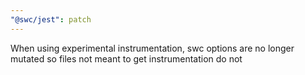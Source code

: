 ```yaml
---
"@swc/jest": patch
---
```


When using experimental instrumentation, swc options are no longer mutated so files not meant to get instrumentation do not

